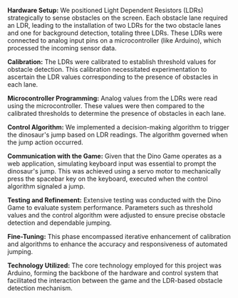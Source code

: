 **Hardware Setup:**
We positioned Light Dependent Resistors (LDRs) strategically to sense obstacles on the screen. Each obstacle lane required an LDR, leading to the installation of two LDRs for the two obstacle lanes and one for background detection, totaling three LDRs. These LDRs were connected to analog input pins on a microcontroller (like Arduino), which processed the incoming sensor data.

**Calibration:**
The LDRs were calibrated to establish threshold values for obstacle detection. This calibration necessitated experimentation to ascertain the LDR values corresponding to the presence of obstacles in each lane.

**Microcontroller Programming:**
Analog values from the LDRs were read using the microcontroller. These values were then compared to the calibrated thresholds to determine the presence of obstacles in each lane.

**Control Algorithm:**
We implemented a decision-making algorithm to trigger the dinosaur's jump based on LDR readings. The algorithm governed when the jump action occurred.

**Communication with the Game:**
Given that the Dino Game operates as a web application, simulating keyboard input was essential to prompt the dinosaur's jump. This was achieved using a servo motor to mechanically press the spacebar key on the keyboard, executed when the control algorithm signaled a jump.

**Testing and Refinement:**
Extensive testing was conducted with the Dino Game to evaluate system performance. Parameters such as threshold values and the control algorithm were adjusted to ensure precise obstacle detection and dependable jumping.

**Fine-Tuning:**
This phase encompassed iterative enhancement of calibration and algorithms to enhance the accuracy and responsiveness of automated jumping.

**Technology Utilized:**
The core technology employed for this project was Arduino, forming the backbone of the hardware and control system that facilitated the interaction between the game and the LDR-based obstacle detection mechanism.
